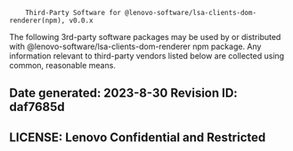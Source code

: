 		Third-Party Software for @lenovo-software/lsa-clients-dom-renderer(npm), v0.0.x

The following 3rd-party software packages may be used by or distributed with @lenovo-software/lsa-clients-dom-renderer npm package. Any information relevant to third-party vendors listed below are collected using common, reasonable means.

Date generated: 2023-8-30
Revision ID: daf7685d
--------------------------------------------------------------------------------
LICENSE: Lenovo Confidential and Restricted
--------------------------------------------------------------------------------


